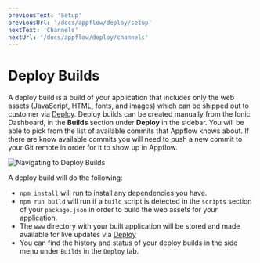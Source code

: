 ```yaml
---
previousText: 'Setup'
previousUrl: '/docs/appflow/deploy/setup'
nextText: 'Channels'
nextUrl: '/docs/appflow/deploy/channels'
---
```


# Deploy Builds

A deploy build is a build of your application that includes only the web assets (JavaScript, HTML, fonts, and images)
which can be shipped out to customer via [Deploy](/docs/appflow/deploy/intro).
Deploy builds can be created manually from the Ionic Dashboard, in the **Builds**
section under **Deploy** in the sidebar. You will be able to pick from the list of available commits that Appflow
knows about. If there are know available commits you will need to push a new commit to your Git remote in order for
it to show up in Appflow.

![Navigating to Deploy Builds](/docs/assets/img/appflow/deploy-builds-create-location.png)

A deploy build will do the following:

* `npm install` will run to install any dependencies you have.
* `npm run build` will run if a `build` script is detected in the `scripts` section of your `package.json` in order to build the web assets for your application.
* The `www` directory with your built application will be stored and made available for live updates via [Deploy](/docs/appflow/deploy/intro)
* You can find the history and status of your deploy builds in the side menu under `Builds` in the `Deploy` tab.
